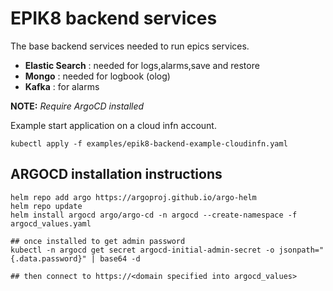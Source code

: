# EPIK8 backend services
The base backend services needed to run epics services.


- __Elastic Search__  : needed for logs,alarms,save and restore
- __Mongo__  : needed for logbook (olog)
- __Kafka__  : for alarms

__NOTE:__
*Require ArgoCD installed*

Example start application on a cloud infn account.

```
kubectl apply -f examples/epik8-backend-example-cloudinfn.yaml
```

## ARGOCD installation instructions
```
helm repo add argo https://argoproj.github.io/argo-helm
helm repo update
helm install argocd argo/argo-cd -n argocd --create-namespace -f argocd_values.yaml

## once installed to get admin password
kubectl -n argocd get secret argocd-initial-admin-secret -o jsonpath="{.data.password}" | base64 -d

## then connect to https://<domain specified into argocd_values>
```
